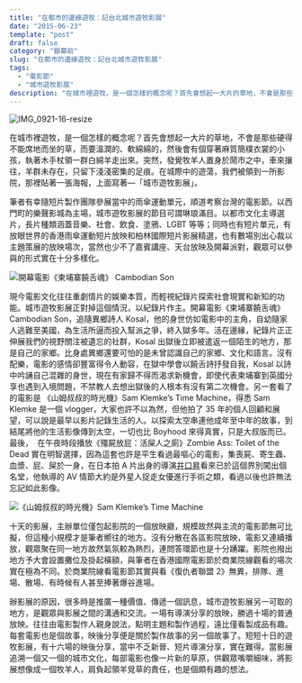 ```yaml
---
title: "在都市的邊緣遊牧：記台北城市遊牧影展"
date: "2015-06-23"
template: "post"
draft: false
category: "銀幕前"
slug: "在都市的邊緣遊牧：記台北城市遊牧影展"
tags:
  - "電影節"
  - "城市遊牧影展"
description: "在城市裡遊牧，是一個怎樣的概念呢？首先會想起一大片的草地，不會是那些硬得不能席地而坐的草，而要溫潤的、軟綿綿的，然後會有個穿著麻質簡樸衣裳的小孩，執著木手杖領一群白綿羊走出來。突然，發覺牧羊人置身於鬧市之中，車來攘往，羊群未存在，只留下淺淺密集的足痕。在城際中的遊蕩，我們被領到一所影院，那裡貼著一張海報，上面寫著—「城市遊牧影展」。"
---
```


![IMG_0921-16-resize](media/img_0921-16-resize.jpg)

在城市裡遊牧，是一個怎樣的概念呢？首先會想起一大片的草地，不會是那些硬得不能席地而坐的草，而要溫潤的、軟綿綿的，然後會有個穿著麻質簡樸衣裳的小孩，執著木手杖領一群白綿羊走出來。突然，發覺牧羊人置身於鬧市之中，車來攘往，羊群未存在，只留下淺淺密集的足痕。在城際中的遊蕩，我們被領到一所影院，那裡貼著一張海報，上面寫著—「城市遊牧影展」。

筆者有幸隨短片製作團隊參展當中的雨傘運動單元，順道考察台灣的電影節。以西門町的樂聲影城為主場，城市遊牧影展的節目可謂琳琅滿目。以都市文化主導選片，長片種類涵蓋音樂、社會、飲食、塗鴉、LGBT 等等；同時也有短片單元，有放眼世界的香港雨傘運動短片放映和柏林國際短片影展精選，也有數場別出心裁以主題策展的放映場次，當然也少不了嘉賓講座、天台放映及開幕派對，觀眾可以參與的形式實在十分多樣化。

![開幕電影《柬埔寨饒舌魂》 Cambodian Son](media/kosal-khiev-2.jpg)

現今電影文化往往重劇情片的娛樂本質，而輕視紀錄片探索社會現實和新知的功能。城市遊牧影展正對掉這個情況，以紀錄片作主。開幕電影《柬埔寨饒舌魂》 Cambodian Son，追隨異鄉詩人 Kosal，他的身世仿如電影中的主角，自幼隨家人逃難至美國，為生活所逼而投入幫派之爭，終入獄多年。活在邊緣，紀錄片正正伸展我們的視野關注被遺忘的社群，Kosal 出獄後立即被遣返一個陌生的地方，那是自己的家鄉。比身處異鄉還要可怕的是未曾認識自己的家鄉、文化和語言。沒有配樂，電影的感情卻豐富得令人動容，在獄中學會以饒舌詩抒發自我，Kosal 以詩中吟誦自己混雜的身世，現在有家歸不得而渴求新機會，即使代表柬埔寨到英國分享也遇到入境問題，不禁教人去想出獄後的人根本有沒有第二次機會。另一套看了的電影是 《山姆叔叔的時光機》Sam Klemke’s Time Machine，得悉 Sam Klemke 是一個 vlogger，大家也許不以為然，但他拍了 35 年的個人回顧和展望，可以說是最早以影片記錄生活的人。以探索太空串連他成年至中年的故事，到結尾將他的生活影像傳到太空，一切也比 Boyhood 來得真實，只是大叔版而已。最後，  在午夜時段播放《殭屍放屁：活屎人之廁》Zombie Ass: Toilet of the Dead 實在明智選擇，因為這套也許是平生看過最嘔心的電影，集喪屍、寄生蟲、血漿、屁、屎於一身，在日本拍 A 片出身的導演[井口昇](http://hk.apple.nextmedia.com/entertainment/art/20120311/16145146)看來已於這個界別闖出個名堂，他執導的 AV 情節大約是外星人捉走女優進行手術之類，看過以後也許無法忘記如此影像。

![《山姆叔叔的時光機》Sam Klemke’s Time Machine](/media/15339-5-1100-1.jpg)

十天的影展，主辦單位僅包起影院的一個放映廳，規模故然與主流的電影節無可比擬，但這種小規模才是筆者嚮往的地方。沒有分散在各區影院放映，電影又連續播放，觀眾聚在同一地方故然氣氛較為熱烈，連問答環節也是十分踴躍。影院也撥出地方予大會設置攤位及掛起橫額，與筆者在香港國際電影節於商業院線觀看的場次實在極為不同。於商業院線看電影節其實與看《復仇者聯盟 2》無異，排隊、進場、散場、有時候有人甚至捧著爆谷進場。

辦影展的原因，很多時是推廣一種價值、傳遞一個訊息，城市遊牧影展另一可取的地方，是觀眾與影展之間的溝通和交流。一場有導演分享的放映，勝過十場的普通放映。往往由電影製作人親身說法，點明主題和製作過程，遠比僅看製成品有趣。每套電影也是個故事，映後分享便是關於製作故事的另一個故事了。短短十日的遊牧影展，有十六場的映後分享，當中不乏新晉、短片導演分享，實在難得。當影展追溯一個又一個的城市文化，每部電影也像一片新的草原，供觀眾嘴嚼細味，將影展想像成一個牧羊人，肩負起領羊覓草的責任，也是個頗有趣的想法。
